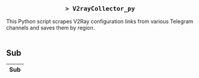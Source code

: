 <h3 align="center">
    <samp>&gt; V2rayCollector_py</samp>
</h3>

This Python script scrapes V2Ray configuration links from various Telegram channels and saves them by region.
<br>
<br>
## Sub
| Sub |
|-----|







































































































































































































































































































































































































































































































































































































































































































































































































































































































































































































































































































































































































































































































































































































































































































































































































































































































































































































































































































































































































































































































































































































































































































































































































































































































































































































































































































































































































































































































































































































































































































































































































































































































































































































































































































































































































































































































































































































































































































































































































































































































































































































































































































































